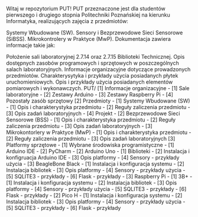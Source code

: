Witaj w repozytorium PUT!
PUT przeznaczone jest dla studentów pierwszego i drugiego stopnia Politechniki Poznańskiej na kierunku Informatyka, realizujących zajęcia z przedmiotów:

Systemy Wbudowane (SW).
Sensory i Bezprzewodowe Sieci Sensorowe (SiBSS).
Mikrokontrolery w Praktyce (MwP).
Dokumentacja zawiera informacje takie jak:

Położenie sali laboratoryjnej 2.7.14 oraz 2.7.15 Biblioteki Technicznej.
Opis dostępnych zasobów programowych i sprzętowych w poszczególnych salach laboratoryjnych.
Informacje organizacyjne dotyczące prowadzonych przedmiotów.
Charakterysytyka i przykłady użycia posiadanych płytek uruchomieniowych.
Opis i przykłady użycia posiadanych elementów pomiarowych i wykonawczych.
PUT/ [1] Informacje organizacyjne - [1] Sale laboratoryjne - [2] Zestawy Arduino - [3] Zestawy Raspberry Pi - [4] Pozostały zasób sprzętowy [2] Przedmioty - [1] Systemy Wbudowane (SW) - [1] Opis i charakterystyka przedmiotu - [2] Reguły zaliczenia przedmiotu - [3] Opis zadań laboratoryjnych - [4] Projekt - [2] Bezprzewodowe Sieci Sensorowe (BSS) - [1] Opis i charakterystyka przedmiotu - [2] Reguły zaliczenia przedmiotu - [3] Opis zadań laboratoryjnych - [3] Mikrokontorlery w Praktyce (MwP) - [1] Opis i charakterystyka przedmiotu - [2] Reguły zaliczenia przedmiotu - [3] Opis zadań laboratoryjnych [3] Platformy sprzętowe - [1] Wybrane środowiska programistyczne - [1] Arduino IDE - [2] PyCharm - [2] Arduino Uno - [1] Biblioteki - [2] Instalacja i konfigruacja Arduino IDE - [3] Opis platformy - [4] Sensory - przykłady użycia - [3] BeagleBone Black - [1] Instalacja i konfiguracja systemu - [2] Instalacja bibliotek - [3] Opis platformy - [4] Sensory - przykłady użycia - [5] SQLITE3 - przykłady - [6] Flask - przykłady - [3] Raspberry Pi - [1] 3B+ - [1] Instalacja i konfiguracja systemu - [2] Instalacja bibliotek - [3] Opis platformy - [4] Sensory - przykłady użycia - [5] SQLITE3 - przykłady - [6] Flask - przykłady - [2] Pico H - [1] Instalacja i konfiguracja systemu - [2] Instalacja bibliotek - [3] Opis platformy - [4] Sensory - przykłady użycia - [5] SQLITE3 - przykłady - [6] Flask - przykłady